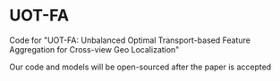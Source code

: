 # UOT-FA
Code for "UOT-FA: Unbalanced Optimal Transport-based Feature Aggregation for Cross-view Geo Localization"

Our code and models will be open-sourced after the paper is accepted
